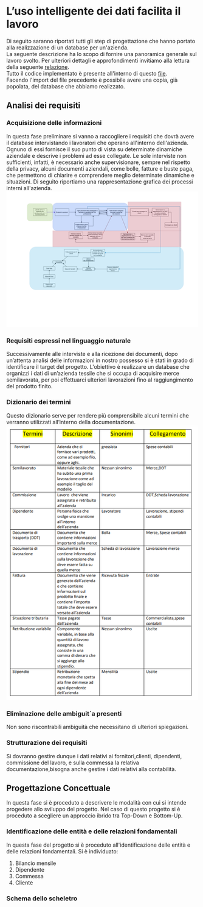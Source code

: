 # L’uso intelligente dei dati facilita il lavoro
Di seguito saranno riportati tutti gli step di progettazione che hanno portato alla realizzazione di un database per un'azienda.<br />
La seguente descrizione ha lo scopo di fornire una panoramica generale sul lavoro svolto. Per ulteriori dettagli e approfondimenti invitiamo alla lettura della seguente [relazione](https://github.com/Simone-Scalella/Progettazione_Database/blob/main/Relazione_azienda_scang.pdf).<br />
Tutto il codice implementato è presente all'interno di questo [file](https://github.com/Simone-Scalella/Progettazione_Database/blob/main/azienda_scang.sql).<br />
Facendo l'import del file precedente è possibile avere una copia, già popolata, del database che abbiamo realizzato.

## Analisi dei requisiti

### Acquisizione delle informazioni
In questa fase preliminare si vanno a raccogliere i requisiti che dovrà avere il database intervistando i lavoratori che operano all'interno dell'azienda. Ognuno di essi fornisce il suo punto di vista su determinate dinamiche aziendale e descrive i problemi ad esse collegate.
Le sole interviste non sufficienti, infatti, è necessario anche supervisionare, sempre nel rispetto della privacy, alcuni documenti aziendali, come bolle, fatture e buste paga, che permettono di chiarire e comprendere meglio determinate dinamiche e situazioni.
Di seguito riportiamo una rappresentazione grafica dei processi interni all'azienda.
![alt text](https://github.com/Simone-Scalella/Progettazione_Database/blob/main/image/Analisi%20dei%20processi%20interni.png)

### Requisiti espressi nel linguaggio naturale
Successivamente alle interviste e alla ricezione dei documenti, dopo un’attenta analisi delle informazioni in nostro possesso si è stati in grado di identificare il target del progetto. L'obiettivo è realizzare un database che organizzi i dati di un’azienda tessile che si occupa di acquisire merce semilavorata, per poi effettuarci ulteriori lavorazioni fino al raggiungimento del prodotto finito.

### Dizionario dei termini
Questo dizionario serve per rendere più comprensibile alcuni termini che verranno utilizzati all’interno della documentazione.
![alt text](https://github.com/Simone-Scalella/Progettazione_Database/blob/main/image/dizionario%20termini.png)

### Eliminazione delle ambiguit`a presenti
Non sono riscontrabili ambiguità che necessitano di ulteriori spiegazioni.

### Strutturazione dei requisiti
Si dovranno gestire dunque i dati relativi ai fornitori,clienti, dipendenti, commissione del lavoro, e sulla commessa la relativa documentazione,bisogna anche gestire i dati relativi alla contabilità.

## Progettazione Concettuale
In questa fase si è proceduto a descrivere le modalità con cui si intende progedere allo sviluppo del progetto. Nel caso di questo progetto si è proceduto a scegliere un approccio ibrido tra Top-Down e Bottom-Up.

### Identificazione delle entità e delle relazioni fondamentali
In questa fase del progetto si è proceduto all'identificazione delle entità e delle relazioni fondamentali.
Si è individuato:
1. Bilancio mensile
2. Dipendente
3. Commessa
4. Cliente

### Schema dello scheletro
